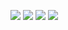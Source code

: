 
![](https://github.com/ratewalamit/Machine-Learning-Specialization-Coursera/blob/64a19b1c162b79e9d4e70fa25eeb265a6d31137f/C3%20-%20Unsupervised%20Learning,%20Recommenders,%20Reinforcement%20Learning/week2/Practice%20Quiz%20:%20Content-based%20filtering/ss1.png)
![](https://github.com/ratewalamit/Machine-Learning-Specialization-Coursera/blob/64a19b1c162b79e9d4e70fa25eeb265a6d31137f/C3%20-%20Unsupervised%20Learning,%20Recommenders,%20Reinforcement%20Learning/week2/Practice%20Quiz%20:%20Content-based%20filtering/ss2.png)
![](https://github.com/ratewalamit/Machine-Learning-Specialization-Coursera/blob/64a19b1c162b79e9d4e70fa25eeb265a6d31137f/C3%20-%20Unsupervised%20Learning,%20Recommenders,%20Reinforcement%20Learning/week2/Practice%20Quiz%20:%20Content-based%20filtering/ss3.png)
![](https://github.com/ratewalamit/Machine-Learning-Specialization-Coursera/blob/64a19b1c162b79e9d4e70fa25eeb265a6d31137f/C3%20-%20Unsupervised%20Learning,%20Recommenders,%20Reinforcement%20Learning/week2/Practice%20Quiz%20:%20Content-based%20filtering/ss4.png)